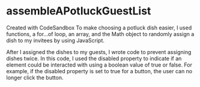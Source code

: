 # assembleAPotluckGuestList
Created with CodeSandbox
To make choosing a potluck dish easier, I used functions, a for...of loop, an array, and the Math object to randomly assign a dish to my invitees by using JavaScript.

After I assigned the dishes to my guests, I wrote code to prevent assigning dishes twice. In this code, I used the disabled property to indicate if an element could be interacted with using a boolean value of true or false. For example, if the disabled property is set to true for a button, the user can no longer click the button. 
